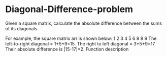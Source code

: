 # Diagonal-Difference-problem
Given a square matrix, calculate the absolute difference between the sums of its diagonals.

For example, the square matrix arr is shown below:
1 2 3
4 5 6
9 8 9
The left-to-right diagonal = 1+5+9=15. The right to left diagonal = 3+5+9=17. Their absolute difference is |15-17|=2.
Function description

